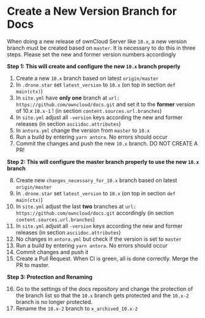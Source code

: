 # Create a New Version Branch for Docs

When doing a new release of ownCloud Server like `10.x`, a new version branch must be created based on `master`. It is necessary to do this in three steps. Please set the new and former version numbers accordingly

**Step 1: This will create and configure the new `10.x` branch properly**

1.  Create a new `10.x` branch based on latest `origin/master`
2.  In `.drone.star` set `latest_version` to `10.x` (on top in section `def main(ctx)`)
3.  In `site.yml` have **only one** branch at `url: https://github.com/owncloud/docs.git`
    and set it to the **former** version of 10.x `10.x-1` ! (in section `content.sources.url.branches`)
4.  In `site.yml` adjust all `-version` keys according the new and former releases
    (in section `asciidoc.attributes`)
5.  In `antora.yml` change the version from `master` to `10.x`
6.  Run a build by entering `yarn antora`. No errors should occur
7.  Commit the changes and push the new `10.x` branch. DO NOT CREATE A PR!

**Step 2: This will configure the master branch properly to use the new `10.x` branch**

8.  Create new `changes_necessary_for_10.x` branch based on latest `origin/master`
9.  In `.drone.star` set `latest_version` to `10.x` (on top in section `def main(ctx)`)
10. In `site.yml` adjust the last **two** branches at `url: https://github.com/owncloud/docs.git` accordingly
    (in section `content.sources.url.branches`)
11. In `site.yml` adjust all `-version` keys according the new and former releases
    (in section `asciidoc.attributes`)
12. No changes in `antora.yml` but check if the version is set to `master`
13. Run a build by entering `yarn antora`. No errors should occur
14. Commit changes and push it
15. Create a Pull Request. When CI is green, all is done correctly. Merge the PR to master.

**Step 3: Protection and Renaming**

16. Go to the settings of the docs repository and change the protection of the branch list so that
    the `10.x` branch gets protected and the `10.x-2` branch is no longer protected.
17. Rename the `10.x-2` branch to `x_archived_10.x-2`
